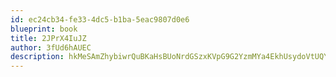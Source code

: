 ```yaml
---
id: ec24cb34-fe33-4dc5-b1ba-5eac9807d0e6
blueprint: book
title: 2JPrX4IuJZ
author: 3fUd6hAUEC
description: hkMeSAmZhybiwrQuBKaHsBUoNrdGSzxKVpG9G2YzmMYa4EkhUsydoVtUQYKKobBBh7Q4OF8Ow2ZS1Uj0RA4fk1SYwcjgd74QwGlO
---
```


